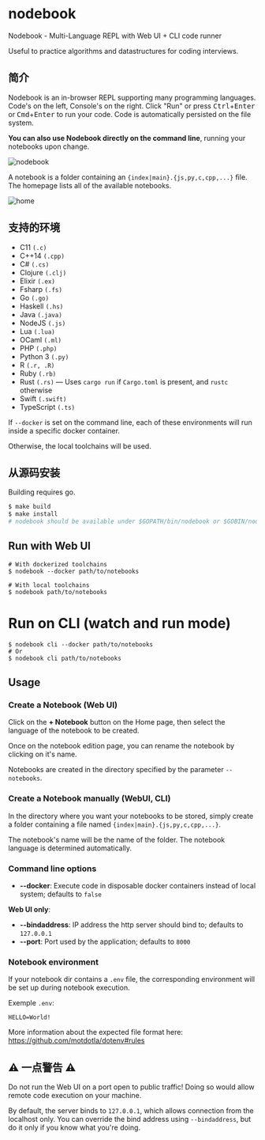 # nodebook

Nodebook - Multi-Language REPL with Web UI + CLI code runner

Useful to practice algorithms and datastructures for coding interviews.

## 简介

Nodebook is an in-browser REPL supporting many programming languages. Code's on the left, Console's on the right. Click "Run" or press <kbd>Ctrl</kbd>+<kbd>Enter</kbd> or <kbd>Cmd</kbd>+<kbd>Enter</kbd> to run your code.
Code is automatically persisted on the file system.

**You can also use Nodebook directly on the command line**, running your notebooks upon change.

![nodebook](https://user-images.githubusercontent.com/4974818/45320903-2cdec280-b544-11e8-9b2e-067b646de751.png)

A notebook is a folder containing an `{index|main}.{js,py,c,cpp,...}` file. The homepage lists all of the available notebooks.

![home](https://user-images.githubusercontent.com/4974818/45383977-fde05380-b60c-11e8-91cc-06548dd4fae8.png)

## 支持的环境

* C11 `(.c)`
* C++14 `(.cpp)`
* C# `(.cs)`
* Clojure `(.clj)`
* Elixir `(.ex)`
* Fsharp `(.fs)`
* Go `(.go)`
* Haskell `(.hs)`
* Java `(.java)`
* NodeJS `(.js)`
* Lua `(.lua)`
* OCaml `(.ml)`
* PHP `(.php)`
* Python 3 `(.py)`
* R `(.r, .R)`
* Ruby `(.rb)`
* Rust `(.rs)` — Uses `cargo run` if `Cargo.toml` is present, and `rustc` otherwise
* Swift `(.swift)`
* TypeScript `(.ts)`

If `--docker` is set on the command line, each of these environments will run inside a specific docker container.

Otherwise, the local toolchains will be used.


## 从源码安装

Building requires go.

```bash
$ make build
$ make install
# nodebook should be available under $GOPATH/bin/nodebook or $GOBIN/nodebook
```

## Run with Web UI

```
# With dockerized toolchains
$ nodebook --docker path/to/notebooks

# With local toolchains
$ nodebook path/to/notebooks
```

# Run on CLI (watch and run mode)

```
$ nodebook cli --docker path/to/notebooks
# Or
$ nodebook cli path/to/notebooks
```

## Usage

### Create a Notebook (Web UI)

Click on the **+ Notebook** button on the Home page, then select the language of the notebook to be created.

Once on the notebook edition page, you can rename the notebook by clicking on it's name.

Notebooks are created in the directory specified by the parameter `--notebooks`.

### Create a Notebook manually (WebUI, CLI)

In the directory where you want your notebooks to be stored, simply create a folder containing a file named `{index|main}.{js,py,c,cpp,...}`.

The notebook's name will be the name of the folder. The notebook language is determined automatically.

### Command line options

* **--docker**: Execute code in disposable docker containers instead of local system; defaults to `false`

**Web UI only**:

* **--bindaddress**: IP address the http server should bind to; defaults to `127.0.0.1`
* **--port**: Port used by the application; defaults to `8000`

### Notebook environment

If your notebook dir contains a `.env` file, the corresponding environment will be set up during notebook execution.

Exemple `.env`:

```
HELLO=World!
```

More information about the expected file format here: <https://github.com/motdotla/dotenv#rules>

## ⚠️ 一点警告 ⚠️

Do not run the Web UI on a port open to public traffic! Doing so would allow remote code execution on your machine.

By default, the server binds to `127.0.0.1`, which allows connection from the localhost only. You can override the bind address using `--bindaddress`, but do it only if you know what you're doing.

